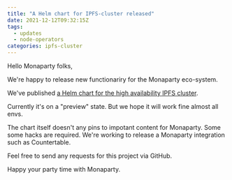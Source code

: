 ```yaml
---
title: "A Helm chart for IPFS-cluster released"
date: 2021-12-12T09:32:15Z
tags:
  - updates
  - node-operators
categories: ipfs-cluster
---
```


Hello Monaparty folks,

We're happy to release new functionariry for the Monaparty eco-system.

We've published [a Helm chart for the high availability IPFS cluster](https://github.com/monaparty/helm-ipfs-cluster).

Currently it's on a "preview" state. But we hope it will work fine almost all envs.

The chart itself doesn't any pins to impotant content for Monaparty.
Some some hacks are required.
We're working to release a Monaparty integration such as Countertable.

Feel free to send any requests for this project via GitHub.

Happy your party time with Monaparty.
